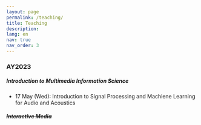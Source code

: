 ```yaml
---
layout: page
permalink: /teaching/
title: Teaching
description:
lang: en 
nav: true
nav_order: 3
---
```


### AY2023

##### Introduction to Multimedia Information Science
- 17 May (Wed): Introduction to Signal Processing and Machiene Learning for Audio and Acoustics

##### ~~Interactive Media~~

